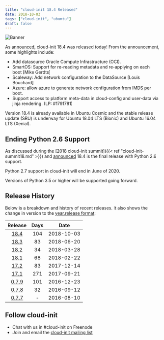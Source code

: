 ```yaml
---
title: "cloud-init 18.4 Released"
date: 2018-10-03
tags: ["cloud-init", "ubuntu"]
draft: false
---
```


![Banner](/img/cloud-init/cloud-init.png#center)

As [announced](https://lists.launchpad.net/cloud-init/msg00180.html),
cloud-init 18.4 was released today! From the announcement, some highlights
include:

- Add datasource Oracle Compute Infrastructure (OCI).
- SmartOS: Support for re-reading metadata and re-applying on each boot [Mike Gerdts]
- Scaleway: Add network configuration to the DataSource [Louis Bouchard]
- Azure: allow azure to generate network configuration from IMDS per boot.
- Support access to platform meta-data in cloud-config and user-data via jinja rendering. (LP: #1791781)

Version 18.4 is already available in Ubuntu Cosmic and the stable release update (SRU) is underway for Ubuntu 18.04 LTS (Bionic) and Ubuntu 16.04 LTS (Xenial).

## Ending Python 2.6 Support

As discussed during the [2018 cloud-init summit]({{< ref "cloud-init-summit18.md" >}}) and [announced](https://lists.launchpad.net/cloud-init/msg00170.html) 18.4 is the final release with Python 2.6 support.

Python 2.7 support in cloud-init will end in June of 2020.

Versions of Python 3.5 or higher will be supported going forward.

## Release History

Below is a breakdown and history of recent releases. It also shows the change in version to the [year.release format](https://lists.launchpad.net/cloud-init/msg00097.html):

| Release | Days | Date |
|:-------:|:----:|:----:|
[18.4](https://lists.launchpad.net/cloud-init/msg00180.html) | 104 | 2018-10-03
[18.3](https://lists.launchpad.net/cloud-init/msg00164.html) | 83  | 2018-06-20
[18.2](https://lists.launchpad.net/cloud-init/msg00145.html) | 34  | 2018-03-28
[18.1](https://lists.launchpad.net/cloud-init/msg00144.html) | 68  | 2018-02-22
[17.2](https://lists.launchpad.net/cloud-init/msg00117.html) | 83  | 2017-12-14
[17.1](https://lists.launchpad.net/cloud-init/msg00106.html) | 271  | 2017-09-21
[0.7.9](https://lists.launchpad.net/cloud-init/msg00057.html) | 101  |  2016-12-23
[0.7.8](https://lists.launchpad.net/cloud-init/msg00043.html) | 32  | 2016-09-12
[0.7.7](https://lists.launchpad.net/cloud-init/msg00041.html) | - | 2016-08-10

## Follow cloud-init

- Chat with us in #cloud-init on Freenode
- Join and email the [cloud-init mailing list](https://launchpad.net/~cloud-init)
